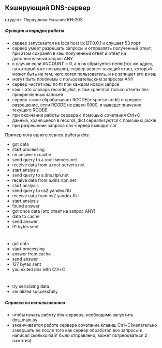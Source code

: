 ## Кэширующий DNS-сервер
студент: Первушина Наталия КН-203

##### Функции и порядок работы
* сервер запускается на localhost ip:127.0.0.1 и слушает 53 порт
* сервер умеет разрешать запросы и отправлять полученный ответ, 
при этом сохраняя в кэш полученный ответ и ответ на дополнительный запрос ANY
* в случае если ANCOUNT = 0, а в ns образуется петля(тот же адрес, 
на который уже посылали), сервер вернет текущий ответ, который может быть не тем,
 чего хотел пользователь, и не запишет его в кэш
* могут быть проблемы с пользовательским запросом ANY
* сервер чистит кэш по ttl при каждом новом запрсе
* кэш - это словарь records_dict, и там хранятся только ответы без прикрепленных записей
* сервер также обрабатывает RCODE(response code) и прервет разрешение, если RCODE не равен
 0000, и выведет значение текущего RCODE  
* при окончании работы сервера с помощью сочетания Ctrl+C данные, хранящиеся в 
records_dict сериализуются с помощью pickle
* при разрешении запроса dns-сервер выводит лог

Пример лога одного сеанса работы dns:

* got data
* start processing
* no answer in cache
* send query to a.root-servers.net
* receive data from a.root-servers.net
* start analysis
* send query to a.dns.ripn.net
* receive data from a.dns.ripn.net
* start analysis
* send query to ns2.yandex.RU
* receive data from ns2.yandex.RU
* start analysis
* found answer
* got once data (это ответ на запрос ANY)
* data to cache
* send answer
* 91 bytes sent
#
* got data
* start processing
* answer from cache
* send answer
* 127 bytes sent
* you exited dns with Ctrl+C
#
* try serializing data
* serialized successfully

##### Справка по использованию
* чтобы начать работу dns-сервера, необходимо запустить dns_main.py
* заканчивается работа сервера сочетание клавиш Ctrl+C(желательно 
завершать ее после того как сервер обработал все запросы 
и написал сколько байт было отправлено, может потребоваться 2 нажатия)
 
